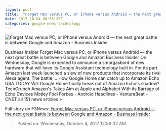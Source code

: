 ```yaml
---
layout: post
title:  "Forget Mac versus PC, or iPhone versus Android — the next great battle is between Google and Amazon - Business Insider"
date: 2017-10-04 00:56:32Z
categories: google-news-technology
---
```


![Forget Mac versus PC, or iPhone versus Android — the next great battle is between Google and Amazon - Business Insider](http://static3.businessinsider.de/image/57e94759dd0895de598b4a8f/forget-mac-versus-pc-or-iphone-versus-android--the-next-great-battle-is-between-google-and-amazon.jpg)

Business Insider Forget Mac versus PC, or iPhone versus Android — the next great battle is between Google and Amazon Business Insider On Wednesday, Google is expected to announce a smorgasbord of new hardware that will have its Google Assistant technology built in. For its part, Amazon last week launched a slew of new products that incorporate its rival Alexa agent. The battle ... How Google Home can catch up to Amazon Echo USA TODAY Will Google Home finally break out of Amazon Echo's shadow? TechCrunch Amazon's Takes Aim at Apple and Alphabet With its Barrage of Echo Devices Motley Fool Forbes - Android Headlines - VentureBeat - CNET all 151 news articles »


Full story on F3News: [Forget Mac versus PC, or iPhone versus Android — the next great battle is between Google and Amazon - Business Insider](http://www.f3nws.com/n/ukmvaH)

> Posted on: Wednesday, October 4, 2017 12:56:32 AM
